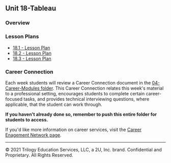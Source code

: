 ## Unit 18-Tableau

### Overview

### Lesson Plans

* [18.1 - Lesson Plan](1/LessonPlan.md)
* [18.2 - Lesson Plan](2/LessonPlan.md)
* [18.3 - Lesson Plan](3/LessonPlan.md)

### Career Connection

Each week students will review a Career Connection document in the [04-Career-Modules folder](../../04-Career-Modules/). This Career Connection relates this week's material to a professional setting, encourages students to complete certain career-focused tasks, and provides technical interviewing questions, where applicable, that the student can work through.

**If you haven't already done so, remember to push this entire folder for students to access.**

If you'd like more information on career services, visit the [Career Enagement Network page](https://careernetwork.2u.com/?utm_medium=Academics&utm_source=boot_camp).

- - -

© 2021 Trilogy Education Services, LLC, a 2U, Inc. brand. Confidential and Proprietary. All Rights Reserved.
